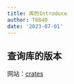 ```yaml
---
title: 库的Introduce
author: T8840
date: '2023-07-01'
---
```




## 查询库的版本
网站：[crates](https://crates.io/)

